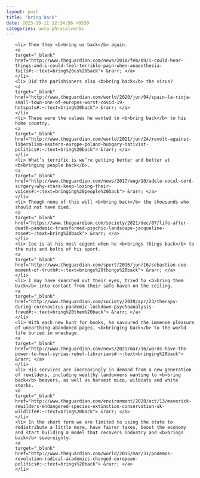 ```yaml
---
layout: post
title: "bring back"
date: 2023-10-11 12:34:56 +0530
categories: auto-phrasalverbs
---
```

<ol>

    <li> Then they <b>bring us back</b> again.
    <a 
    target="_blank" 
    href="http://www.theguardian.com/news/2018/feb/09/i-could-hear-things-and-i-could-feel-terrible-pain-when-anaesthesia-fails#:~:text=bring%20us%20back"> &rarr; </a>
    </li>
    <li> Did the parishioners also <b>bring back</b> the virus?
    <a 
    target="_blank" 
    href="http://www.theguardian.com/world/2020/jun/04/spain-la-rioja-small-town-one-of-europes-worst-covid-19-hotspots#:~:text=bring%20back"> &rarr; </a>
    </li>
    <li> These were the values he wanted to <b>bring back</b> to his home country.
    <a 
    target="_blank" 
    href="http://www.theguardian.com/world/2021/jun/24/revolt-against-liberalism-eastern-europe-poland-hungary-nativist-politics#:~:text=bring%20back"> &rarr; </a>
    </li>
    <li> What’s terrific is we’re getting better and better at <b>bringing people back</b>.
    <a 
    target="_blank" 
    href="http://www.theguardian.com/news/2017/aug/10/adele-vocal-cord-surgery-why-stars-keep-losing-their-voices#:~:text=bringing%20people%20back"> &rarr; </a>
    </li>
    <li> Though none of this will <b>bring back</b> the thousands who should not have died.
    <a 
    target="_blank" 
    href="https://www.theguardian.com/society/2021/dec/07/life-after-death-pandemic-transformed-psychic-landscape-jacqueline-rose#:~:text=bring%20back"> &rarr; </a>
    </li>
    <li> Coe is at his most cogent when he <b>brings things back</b> to the nuts and bolts of his sport.
    <a 
    target="_blank" 
    href="http://www.theguardian.com/sport/2016/jun/16/sebastian-coe-moment-of-truth#:~:text=brings%20things%20back"> &rarr; </a>
    </li>
    <li> I may have searched out their eyes, tried to <b>bring them back</b> into contact from their safe haven on the ceiling.
    <a 
    target="_blank" 
    href="http://www.theguardian.com/society/2020/apr/23/therapy-during-coronavirus-pandemic-lockdown-psychoanalysis-freud#:~:text=bring%20them%20back"> &rarr; </a>
    </li>
    <li> With each new hunt for books, he savoured the immense pleasure of unearthing abandoned pages, <b>bringing back</b> to the world life buried in wreckage.
    <a 
    target="_blank" 
    href="http://www.theguardian.com/news/2021/mar/16/words-have-the-power-to-heal-syrias-rebel-librarians#:~:text=bringing%20back"> &rarr; </a>
    </li>
    <li> His services are increasingly in demand from a new generation of rewilders, including wealthy landowners wanting to <b>bring back</b> beavers, as well as harvest mice, wildcats and white storks.
    <a 
    target="_blank" 
    href="http://www.theguardian.com/environment/2020/oct/13/maverick-rewilders-endangered-species-extinction-conservation-uk-wildlife#:~:text=bring%20back"> &rarr; </a>
    </li>
    <li> In the short term we are limited to using the state to redistribute a little more, have fairer taxes, boost the economy and start building a model that recovers industry and <b>brings back</b> sovereignty.
    <a 
    target="_blank" 
    href="http://www.theguardian.com/world/2015/mar/31/podemos-revolution-radical-academics-changed-european-politics#:~:text=brings%20back"> &rarr; </a>
    </li>